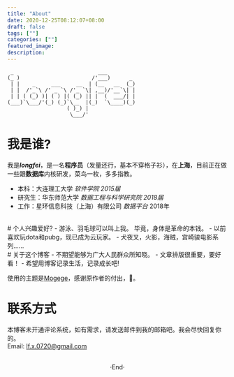 ```yaml
---
title: "About"
date: 2020-12-25T08:12:07+08:00
draft: false
tags: [""]
categories: [""]
featured_image: 
description: 
---
```


```
 _                           ___         
(_ )                       /'___)      _ 
 | |    _     ___     __  | (__   __  (_)
 | |  /'_`\ /' _ `\ /'_ `\| ,__)/'__`\| |
 | | ( (_) )| ( ) |( (_) || |  (  ___/| |
(___)`\___/'(_) (_)`\__  |(_)  `\____)(_)
                   ( )_) |               
                    \___/'               
```

# 我是谁?

我是***longfei***，是一名**程序员**（发量还行，基本不穿格子衫），在**上海**，目前正在做一些跟**数据库**内核研发，菜鸟一枚，多多指教。
- 本科：大连理工大学 *软件学院 2015届*
- 研究生：华东师范大学 *数据工程与科学研究院 2018届*
- 工作：星环信息科技（上海）有限公司 *数据平台* 2018年
<br>
# 个人兴趣爱好?
- 游泳、羽毛球可以叫上我。 毕竟，身体是革命的本钱。
- 以前喜欢玩dota和pubg，现已成为云玩家。
- 犬夜叉，火影，海贼，宫崎骏电影系列……
<br>
# 关于这个博客
- 不期望能够为广大人民群众所知晓。
- 文章排版很重要，要好看！
- 希望用博客记录生活，记录成长吧!

使用的主题是[Mogege](https://github.com/Mogeko/Mogege)，感谢原作者的付出，🙏。
<br>
# 联系方式
本博客未开通评论系统，如有需求，请发送邮件到我的邮箱吧。我会尽快回复你的。  
Email: lf.x.0720@gmail.com

<br> 

<center>  ·End·  </center>
